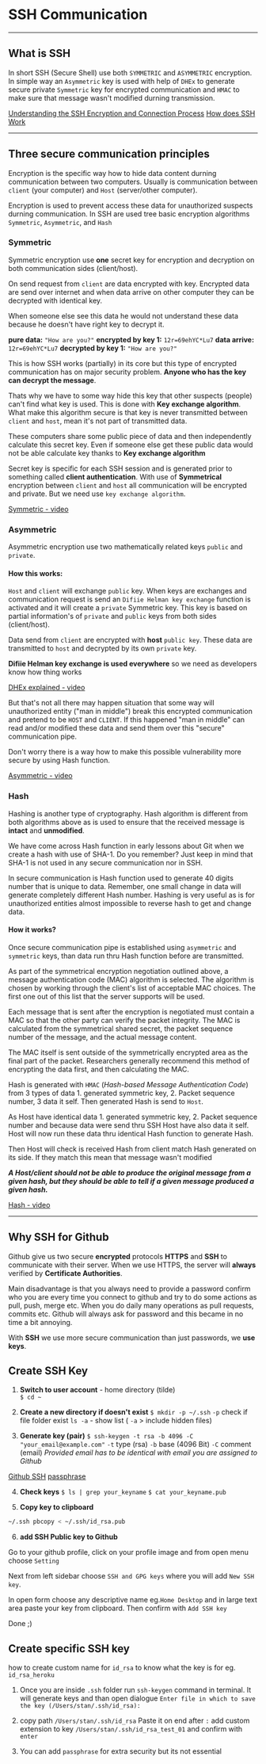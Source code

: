 # SSH Communication

---

## What is SSH

In short SSH (Secure Shell) use both `SYMMETRIC` and `ASYMMETRIC` encryption. In simple way an `Asymmetric` key is used with help of `DHEx` to generate secure private `Symmetric` key for encrypted communication and `HMAC` to make sure that message wasn't modified durning transmission.

[Understanding the SSH Encryption and Connection Process](https://www.digitalocean.com/community/tutorials/understanding-the-ssh-encryption-and-connection-process)
[How does SSH Work](https://www.hostinger.com/tutorials/ssh-tutorial-how-does-ssh-work)

---

## Three secure communication principles

Encryption is the specific way how to hide data content durning communication between two computers. Usually is communication between `client` (your computer) and `Host` (server/other computer).

Encryption is used to prevent access these data for unauthorized suspects durning communication. In SSH are used tree basic encryption algorithms `Symmetric`, `Asymmetric`, and `Hash`

### Symmetric

Symmetric encryption use **one** secret key for encryption and decryption on both communication sides (client/host).

On send request from `client` are data encrypted with key. Encrypted data are send over internet and when data arrive on other computer they can be decrypted with identical key.

When someone else see this data he would not understand these data because he doesn't have right key to decrypt it.

**pure data:** `"How are you?"`
**encrypted by key 1:** `12r=69ehYC*Lu7`
**data arrive:** `12r=69ehYC*Lu7`
**decrypted by key 1:** `"How are you?"`

This is how SSH works (partially) in its core but this type of encrypted communication has on major security problem. **Anyone who has the key can decrypt the message**.

Thats why we have to some way hide this key that other suspects (people) can't find what key is used. This is done with **Key exchange algorithm**. What make this algorithm secure is that key is never transmitted between `client` and `host`, mean it's not part of transmitted data.

These computers share some public piece of data and then independently calculate this secret key. Even if someone else get these public data would not be able calculate key thanks to **Key exchange algorithm**

Secret key is specific for each SSH session and is generated prior to something called **client authentication**. With use of **Symmetrical** encryption between `client` and `host` all communication will be encrypted and private. But we need use `key exchange algorithm`.

[Symmetric - video](https://www.dropbox.com/s/v8oxrhzj0jveq6r/SymmetricEncryption.m4v?raw=1)

### Asymmetric

Asymmetric encryption use two mathematically related keys `public` and `private`.

#### How this works:

`Host` and `client` will exchange `public` key. When keys are exchanges and communication request is send an `Difiie Helman key exchange` function is activated and it will create a `private` Symmetric key. This key is based on partial information's of `private` and `public` keys from both sides (client/host).

Data send from `client` are encrypted with **host** `public key`. These data are transmitted to `host` and decrypted by its own `private` key.

**Difiie Helman key exchange is used everywhere** so we need as developers know how thing works

[DHEx explained - video](https://www.youtube.com/watch?v=NmM9HA2MQGI)

But that's not all there may happen situation that some way will unauthorized entity ("man in middle") break this encrypted communication and pretend to be `HOST` and `CLIENT`. If this happened "man in middle" can read and/or modified these data and send them over this "secure" communication pipe.

Don't worry there is a way how to make this possible vulnerability more secure by using Hash function.

[Asymmetric - video](https://www.dropbox.com/s/n9esnfdjn2af0ig/AsymmetricEncryption.m4v?raw=1)

### Hash

Hashing is another type of cryptography. Hash algorithm is different from both algorithms above as is used to ensure that the received message is **intact** and **unmodified**.

We have come across Hash function in early lessons about Git when we create a hash with use of SHA-1. Do you remember? Just keep in mind that SHA-1 is not used in any secure communication nor in SSH.

In secure communication is Hash function used to generate 40 digits number that is unique to data. Remember, one small change in data will generate completely different Hash number. Hashing is very useful as is for unauthorized entities almost impossible to reverse hash to get and change data.

#### How it works?

Once secure communication pipe is established using `asymmetric` and `symmetric` keys, than data run thru Hash function before are transmitted.

As part of the symmetrical encryption negotiation outlined above, a message authentication code (MAC) algorithm is selected. The algorithm is chosen by working through the client's list of acceptable MAC choices. The first one out of this list that the server supports will be used.

Each message that is sent after the encryption is negotiated must contain a MAC so that the other party can verify the packet integrity. The MAC is calculated from the symmetrical shared secret, the packet sequence number of the message, and the actual message content.

The MAC itself is sent outside of the symmetrically encrypted area as the final part of the packet. Researchers generally recommend this method of encrypting the data first, and then calculating the MAC.

Hash is generated with `HMAC` (_Hash-based Message Authentication Code_) from 3 types of data 1. generated symmetric key, 2. Packet sequence number, 3 data it self. Then generated Hash is send to `Host`.

As Host have identical data 1. generated symmetric key, 2. Packet sequence number and because data were send thru SSH Host have also data it self. Host will now run these data thru identical Hash function to generate Hash.

Then Host will check is received Hash from client match Hash generated on its side. If they match this mean that message wasn't modified

**_A Host/client should not be able to produce the original message from a given hash, but they should be able to tell if a given message produced a given hash._**

[Hash - video](https://www.dropbox.com/s/k1irvsdrd4u4knc/Hashing.m4v?raw=1)

---

## Why SSH for Github

Github give us two secure **encrypted** protocols **HTTPS** and **SSH** to communicate with their server. When we use HTTPS, the server will **always** verified by **Certificate Authorities**.

Main disadvantage is that you always need to provide a password confirm who you are every time you connect to github and try to do some actions as pull, push, merge etc. When you do daily many operations as pull requests, commits etc. Github will always ask for password and this became in no time a bit annoying.

With **SSH** we use more secure communication than just passwords, we **use keys**.

## Create SSH Key

1. **Switch to user account** - home directory (tilde)\
   `$ cd ~`

2. **Create a new directory if doesn't exist**
   `$ mkdir -p ~/.ssh`
   `-p` check if file folder exist
   `ls -a` - show list ( `-a` > include hidden files)

3. **Generate key (pair)**
   `$ ssh-keygen -t rsa -b 4096 -C "your_email@example.com"`
   `-t` type (rsa)
   `-b` base (4096 Bit)
   `-C` comment (email)
   _Provided email has to be identical with email you are assigned to Github_

[Github SSH](https://help.github.com/en/github/authenticating-to-github/generating-a-new-ssh-key-and-adding-it-to-the-ssh-agent)
[passphrase](https://security.stackexchange.com/questions/183636/ssh-keygen-what-is-the-passphrase-for)

4. **Check keys**
   `$ ls | grep your_keyname`
   `$ cat your_keyname.pub`

5. **Copy key to clipboard**

```bash
~/.ssh pbcopy < ~/.ssh/id_rsa.pub
```

6. **add SSH Public key to Github**

Go to your github profile, click on your profile image and from open menu choose `Setting`

Next from left sidebar choose `SSH and GPG keys` where you will add `New SSH key`.

In open form choose any descriptive name eg.`Home Desktop` and in large text area paste your key from clipboard. Then confirm with `Add SSH key`

Done ;)

## Create specific SSH key

how to create custom name for `id_rsa`
to know what the key is for eg. `id_rsa_heroku`

1. Once you are inside `.ssh` folder run `ssh-keygen` command in terminal. It will generate keys and than open dialogue
   `Enter file in which to save the key (/Users/stan/.ssh/id_rsa):`

2. copy path `/Users/stan/.ssh/id_rsa` Paste it on end after `:` add custom extension to key `/Users/stan/.ssh/id_rsa_test_01` and confirm with `enter`

3. You can add `passphrase` for extra security but its not essential

<!-- Create authorized_keys file and paste PUBLIC key
`\$ vi ~/.ssh/authorized_keys -->
